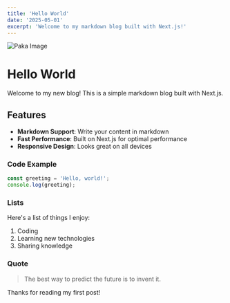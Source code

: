```yaml
---
title: 'Hello World'
date: '2025-05-01'
excerpt: 'Welcome to my markdown blog built with Next.js!'
---
```


![Paka Image](/paka.jpeg)

# Hello World

Welcome to my new blog! This is a simple markdown blog built with Next.js.

## Features

- **Markdown Support**: Write your content in markdown
- **Fast Performance**: Built on Next.js for optimal performance
- **Responsive Design**: Looks great on all devices

### Code Example

```javascript
const greeting = 'Hello, world!';
console.log(greeting);
```

### Lists

Here's a list of things I enjoy:

1. Coding
2. Learning new technologies
3. Sharing knowledge

### Quote

> The best way to predict the future is to invent it.

Thanks for reading my first post!
